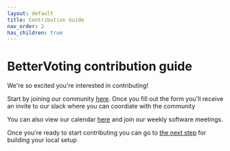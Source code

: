 ```yaml
---
layout: default
title: Contribution Guide
nav_order: 2
has_children: true
---
```


# BetterVoting contribution guide

We're so excited you're interested in contributing!

Start by joining our community [here](https://starvoting.us/join). Once you fill out the form you'll receive an invite to our slack where you can coordiate with the community

You can also view our calendar [here](https://www.starvoting.org/calendar) and join our weekly software meetings. 
 
Once you're ready to start contributing you can go to [the next step](contributions/1_local_setup.html) for building your local setup